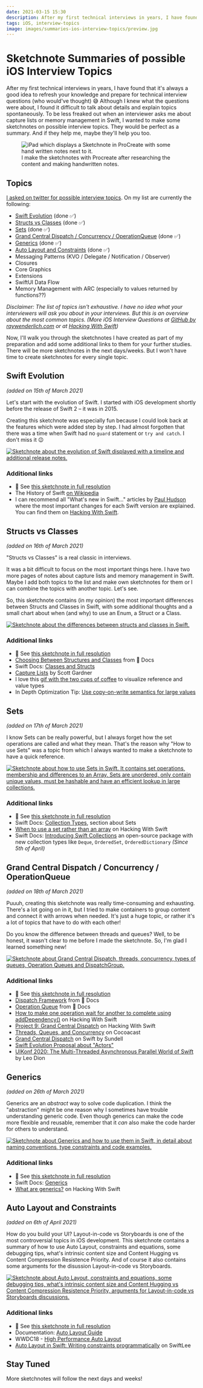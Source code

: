```yaml
---
date: 2021-03-15 15:30
description: After my first technical interviews in years, I have found that it's always a good idea to refresh your knowledge and prepare for technical interview questions (who would've thought) 😅 Although I knew what the questions were about, I found it difficult to talk about details and explain topics spontaneously. To be less freaked out when an interviewer asks me about capture lists or memory management in Swift, I wanted to make some sketchnotes on possible interview topics. They would be perfect as a summary. And if they help me, maybe they'll help you too.
tags: iOS, interview-topics
image: images/summaries-ios-interview-topics/preview.jpg
---
```


# Sketchnote Summaries of possible iOS Interview Topics

After my first technical interviews in years, I have found that it's always a good idea to refresh your knowledge and prepare for technical interview questions (who would've thought) 😅 Although I knew what the questions were about, I found it difficult to talk about details and explain topics spontaneously. To be less freaked out when an interviewer asks me about capture lists or memory management in Swift, I wanted to make some sketchnotes on possible interview topics. They would be perfect as a summary. And if they help me, maybe they'll help you too.

<figure>
    <img src="../../images/summaries-ios-interview-topics/preview.jpg" alt="iPad which displays a Sketchnote in ProCreate with some hand written notes next to it." />
    <figcaption>I make the sketchnotes with Procreate after researching the content and making handwritten notes.</figcaption>
</figure>

## Topics

[I asked on twitter for possible interview topics](https://twitter.com/felibe444/status/1369972198685949954?s=20). On my list are currently the following: 

- [Swift Evolution](#swift-evolution) (done ✅)
- [Structs vs Classes](#structs-vs-classes) (done ✅)
- [Sets](#sets) (done ✅)
- [Grand Central Dispatch / Concurrency / OperationQueue](#gcd) (done ✅)
- [Generics](#generics) (done ✅)
- [Auto Layout and Constraints](#autolayout) (done ✅)
- Messaging Patterns (KVO / Delegate / Notification / Observer)
- Closures
- Core Graphics
- Extensions
- SwiftUI Data Flow
- Memory Management with ARC (especially to values returned by functions??)

_Disclaimer: The list of topics isn't exhaustive. I have no idea what your interviewers will ask you about in your interviews. But this is an overview about the most common topics. (More iOS Interview Questions at [GitHub by raywenderlich.com](https://github.com/raywenderlich/ios-interview/tree/master/iOS%20Specific%20Questions) or at [Hacking With Swift](https://www.hackingwithswift.com/interview-questions))_

Now, I'll walk you through the sketchnotes I have created as part of my preparation and add some additional links to them for your further studies. There will be more sketchnotes in the next days/weeks. But I won't have time to create sketchnotes for every single topic.

<h2 id="swift-evolution">Swift Evolution</h2>

_(added on 15th of March 2021)_

Let's start with the evolution of Swift. I started with iOS development shortly before the release of Swift 2 – it was in 2015.

Creating this sketchnote was especially fun because I could look back at the features which were added step by step. I had almost forgotten that there was a time when Swift had no `guard` statement or `try and catch`. I don't miss it 😉

<a href="../../images/summaries-ios-interview-topics/swift-evolution.jpg" target="_blank">
    <img src="../../images/summaries-ios-interview-topics/swift-evolution-medium.jpg" alt="Sketchnote about the evolution of Swift displayed with a timeline and additional release notes." />
</a>

### Additional links

- 🔎 See [this sketchnote in full resolution](https://fbernutz.github.io/images/summaries-ios-interview-topics/swift-evolution.jpg)
- The History of Swift [on Wikipedia][wikipedia]
- I can recommend all "What's new in Swift..." articles by [Paul Hudson](https://twitter.com/twostraws) where the most important changes for each Swift version are explained. You can find them on [Hacking With Swift](www.hackingwithswift.com).

<h2 id="structs-vs-classes">Structs vs Classes</h2>

_(added on 16th of March 2021)_

"Structs vs Classes" is a real classic in interviews. 

It was a bit difficult to focus on the most important things here. I have two more pages of notes about capture lists and memory management in Swift. Maybe I add both topics to the list and make own sketchnotes for them or I can combine the topics with another topic. Let's see. 

So, this sketchnote contains (in my opinion) the most important differences between Structs and Classes in Swift, with some additional thoughts and a small chart about when (and why) to use an Enum, a Struct or a Class.

<a href="../../images/summaries-ios-interview-topics/structs-vs-classes.jpg" target="_blank">
    <img src="../../images/summaries-ios-interview-topics/structs-vs-classes-medium.jpg" alt="Sketchnote about the differences between structs and classes in Swift." />
</a>

### Additional links

- 🔎 See [this sketchnote in full resolution](https://fbernutz.github.io/images/summaries-ios-interview-topics/structs-vs-classes.jpg)
- [Choosing Between Structures and Classes](https://developer.apple.com/documentation/swift/choosing_between_structures_and_classes) from  Docs
- Swift Docs: [Classes and Structs](https://docs.swift.org/swift-book/LanguageGuide/ClassesAndStructures.html)
- [Capture Lists](https://scotteg.github.io/capture-lists) by Scott Gardner
- I love this [gif with the two cups of coffee](https://twitter.com/suksr/status/738130336270422017) to visualize reference and value types
- In Depth Optimization Tip: [Use copy-on-write semantics for large values](https://github.com/apple/swift/blob/main/docs/OptimizationTips.rst#advice-use-copy-on-write-semantics-for-large-values)

<h2 id="sets">Sets</h2>

_(added on 17th of March 2021)_

I know Sets can be really powerful, but I always forget how the set operations are called and what they mean. That's the reason why "How to use Sets" was a topic from which I always wanted to make a sketchnote to have a quick reference.

<a href="../../images/summaries-ios-interview-topics/sets.jpg" target="_blank">
    <img src="../../images/summaries-ios-interview-topics/sets-medium.jpg" alt="Sketchnote about how to use Sets in Swift. It contains set operations, membership and differences to an Array. Sets are unordered, only contain unique values, must be hashable and have an efficient lookup in large collections." />
</a>

### Additional links

- 🔎 See [this sketchnote in full resolution](https://fbernutz.github.io/images/summaries-ios-interview-topics/sets.jpg)
- Swift Docs: [Collection Types](https://docs.swift.org/swift-book/LanguageGuide/CollectionTypes.html), section about Sets
- [When to use a set rather than an array](https://www.hackingwithswift.com/example-code/language/when-to-use-a-set-rather-than-an-array) on Hacking With Swift
- Swift Docs: [Introducing Swift Collections](https://swift.org/blog/swift-collections/) an open-source package with new collection types like `Deque`, `OrderedSet`, `OrderedDictionary` _(Since 5th of April)_ 

<h2 id="gcd">Grand Central Dispatch / Concurrency / OperationQueue</h2>

_(added on 18th of March 2021)_

Puuuh, creating this sketchnote was really time-consuming and exhausting. There's a lot going on in it, but I tried to make containers to group content and connect it with arrows when needed. It's just a huge topic, or rather it's a lot of topics that have to do with each other! 

Do you know the difference between threads and queues? Well, to be honest, it wasn't clear to me before I made the sketchnote. So, I'm glad I learned something new!

<a href="../../images/summaries-ios-interview-topics/gcd.jpg" target="_blank">
    <img src="../../images/summaries-ios-interview-topics/gcd-medium.jpg" alt="Sketchnote about Grand Central Dispatch, threads, concurrency, types of queues, Operation Queues and DispatchGroup." />
</a>

### Additional links

- 🔎 See [this sketchnote in full resolution](https://fbernutz.github.io/images/summaries-ios-interview-topics/gcd.jpg)
- [Dispatch Framework](https://developer.apple.com/documentation/dispatch) from  Docs
- [Operation Queue](https://developer.apple.com/documentation/foundation/operationqueue) from  Docs
- [How to make one operation wait for another to complete using addDependency()](https://www.hackingwithswift.com/example-code/system/how-to-make-one-operation-wait-for-another-to-complete-using-adddependency) on Hacking With Swift
- [Project 9: Grand Central Dispatch](https://www.hackingwithswift.com/read/9/overview) on Hacking With Swift
- [Threads, Queues, and Concurrency](https://cocoacasts.com/swift-and-cocoa-fundamentals-threads-queues-and-concurrency) on Cocoacast
- [Grand Central Dispatch](https://www.swiftbysundell.com/basics/grand-central-dispatch/) on Swift by Sundell
- [Swift Evolution Proposal about "Actors"](https://github.com/apple/swift-evolution/blob/main/proposals/0306-actors.md)
- [UIKonf 2020: The Multi-Threaded Asynchronous Parallel World of Swift](https://www.youtube.com/watch?v=MqqMmt1pMIc) by Leo Dion

<h2 id="generics">Generics</h2>

_(added on 26th of March 2021)_

Generics are an _abstract_ way to solve code duplication. I think the "abstraction" might be one reason why I sometimes have trouble understanding generic code. Even though generics can make the code more flexible and reusable, remember that it _can_ also make the code harder for others to understand.

<a href="../../images/summaries-ios-interview-topics/generics.jpg" target="_blank">
    <img src="../../images/summaries-ios-interview-topics/generics-medium.jpg" alt="Sketchnote about Generics and how to use them in Swift, in detail about naming conventions, type constraints and code examples." />
</a>

### Additional links

- 🔎 See [this sketchnote in full resolution](https://fbernutz.github.io/images/summaries-ios-interview-topics/generics.jpg)
- Swift Docs: [Generics](https://docs.swift.org/swift-book/LanguageGuide/Generics.html)
- [What are generics?](https://www.hackingwithswift.com/example-code/language/what-are-generics) on Hacking With Swift

<h2 id="autolayout">Auto Layout and Constraints</h2>

_(added on 6th of April 2021)_

How do you build your UI? Layout-in-code vs Storyboards is one of the most controversial topics in iOS development. This sketchnote contains a summary of how to use Auto Layout, constraints and equations, some debugging tips, what's intrinsic content size and Content Hugging vs Content Compression Resistence Priority. And of course it also contains some arguments for the disussion Layout-in-code vs Storyboards.

<a href="../../images/summaries-ios-interview-topics/autolayout.jpg" target="_blank">
    <img src="../../images/summaries-ios-interview-topics/autolayout-medium.jpg" alt="Sketchnote about Auto Layout, constraints and equations, some debugging tips, what's intrinsic content size and Content Hugging vs Content Compression Resistence Priority, arguments for Layout-in-code vs Storyboards discussions." />
</a>

### Additional links

- 🔎 See [this sketchnote in full resolution](https://fbernutz.github.io/images/summaries-ios-interview-topics/autolayout.jpg)
- Documentation: [Auto Layout Guide](https://developer.apple.com/library/archive/documentation/UserExperience/Conceptual/AutolayoutPG/index.html#//apple_ref/doc/uid/TP40010853-CH7-SW1)
- WWDC18 - [High Performance Auto Layout](https://developer.apple.com/wwdc18/220)
- [Auto Layout in Swift: Writing constraints programmatically](https://www.avanderlee.com/swift/auto-layout-programmatically/) on SwiftLee

## Stay Tuned

More sketchnotes will follow the next days and weeks!

[wikipedia]: https://en.wikipedia.org/wiki/Swift_(programming_language)#History
